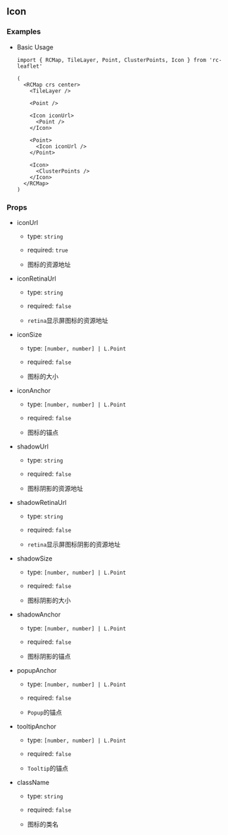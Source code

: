 ## Icon

### Examples

- Basic Usage

  ```tsx
  import { RCMap, TileLayer, Point, ClusterPoints, Icon } from 'rc-leaflet'

  (
    <RCMap crs center>
      <TileLayer />

      <Point />

      <Icon iconUrl>
        <Point />
      </Icon>

      <Point>
        <Icon iconUrl />
      </Point>

      <Icon>
        <ClusterPoints />
      </Icon>
    </RCMap>
  )
  ```

### Props

- iconUrl

  - type: `string`

  - required: `true`

  - 图标的资源地址

- iconRetinaUrl

  - type: `string`

  - required: `false`

  - `retina`显示屏图标的资源地址

- iconSize

  - type: `[number, number] | L.Point`

  - required: `false`

  - 图标的大小

- iconAnchor

  - type: `[number, number] | L.Point`

  - required: `false`

  - 图标的锚点

- shadowUrl

  - type: `string`

  - required: `false`

  - 图标阴影的资源地址

- shadowRetinaUrl

  - type: `string`

  - required: `false`

  - `retina`显示屏图标阴影的资源地址

- shadowSize

  - type: `[number, number] | L.Point`

  - required: `false`

  - 图标阴影的大小

- shadowAnchor

  - type: `[number, number] | L.Point`

  - required: `false`

  - 图标阴影的锚点

- popupAnchor

  - type: `[number, number] | L.Point`

  - required: `false`

  - `Popup`的锚点

- tooltipAnchor

  - type: `[number, number] | L.Point`

  - required: `false`

  - `Tooltip`的锚点

- className

  - type: `string`

  - required: `false`

  - 图标的类名
